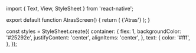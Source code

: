 import { Text, View, StyleSheet } from 'react-native';

export default function AtrasScreen() {
  return (
    <View style={styles.container}>
      <Text style={styles.text}>{'Atras'}</Text>
    </View>
  );
}

const styles = StyleSheet.create({
  container: {
    flex: 1,
    backgroundColor: '#25292e',
    justifyContent: 'center',
    alignItems: 'center',
  },
  text: {
    color: '#fff',
  },
});
